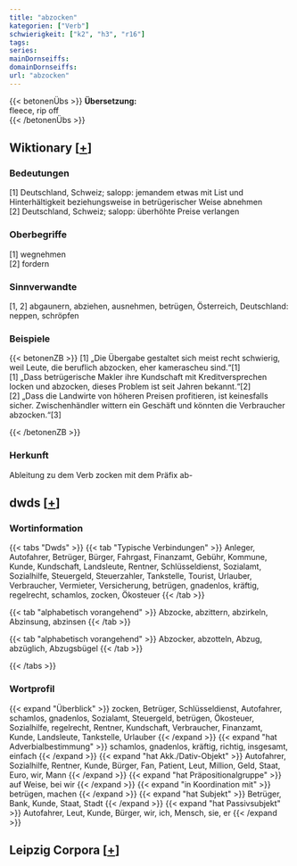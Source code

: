 ```yaml
---
title: "abzocken"
kategorien: ["Verb"]
schwierigkeit: ["k2", "h3", "r16"]
tags:
series:
mainDornseiffs:
domainDornseiffs:
url: "abzocken"
---
```


{{< betonenÜbs >}}
**Übersetzung:**  
fleece, rip off  
{{< /betonenÜbs >}}

## Wiktionary [[+](https://de.wiktionary.org/wiki/abzocken)]

### Bedeutungen
[1] Deutschland, Schweiz; salopp: jemandem etwas mit List und Hinterhältigkeit beziehungsweise in betrügerischer Weise abnehmen  
[2] Deutschland, Schweiz; salopp: überhöhte Preise verlangen  

### Oberbegriffe
[1] wegnehmen  
[2] fordern  

### Sinnverwandte
[1, 2] abgaunern, abziehen, ausnehmen, betrügen, Österreich, Deutschland: neppen, schröpfen  

### Beispiele
{{< betonenZB >}}
[1] „Die Übergabe gestaltet sich meist recht schwierig, weil Leute, die beruflich abzocken, eher kamerascheu sind.“[1]  
[1] „Dass betrügerische Makler ihre Kundschaft mit Kreditversprechen locken und abzocken, dieses Problem ist seit Jahren bekannt.“[2]  
[2] „Dass die Landwirte von höheren Preisen profitieren, ist keinesfalls sicher. Zwischenhändler wittern ein Geschäft und könnten die Verbraucher abzocken.“[3]  

{{< /betonenZB >}}
### Herkunft
Ableitung zu dem Verb zocken mit dem Präfix ab-  



## dwds [[+](https://www.dwds.de/wb/abzocken)]

### Wortinformation
{{< tabs "Dwds" >}}
{{< tab "Typische Verbindungen" >}}
Anleger, Autofahrer, Betrüger, Bürger, Fahrgast, Finanzamt, Gebühr, Kommune, Kunde, Kundschaft, Landsleute, Rentner, Schlüsseldienst, Sozialamt, Sozialhilfe, Steuergeld, Steuerzahler, Tankstelle, Tourist, Urlauber, Verbraucher, Vermieter, Versicherung, betrügen, gnadenlos, kräftig, regelrecht, schamlos, zocken, Ökosteuer
{{< /tab >}}

{{< tab "alphabetisch vorangehend" >}}
Abzocke, abzittern, abzirkeln, Abzinsung, abzinsen
{{< /tab >}}

{{< tab "alphabetisch vorangehend" >}}
Abzocker, abzotteln, Abzug, abzüglich, Abzugsbügel
{{< /tab >}}

{{< /tabs >}}

### Wortprofil
{{< expand "Überblick" >}} zocken, Betrüger, Schlüsseldienst, Autofahrer, schamlos, gnadenlos, Sozialamt, Steuergeld, betrügen, Ökosteuer, Sozialhilfe, regelrecht, Rentner, Kundschaft, Verbraucher, Finanzamt, Kunde, Landsleute, Tankstelle, Urlauber {{< /expand >}}
{{< expand "hat Adverbialbestimmung" >}} schamlos, gnadenlos, kräftig, richtig, insgesamt, einfach {{< /expand >}}
{{< expand "hat Akk./Dativ-Objekt" >}} Autofahrer, Sozialhilfe, Rentner, Kunde, Bürger, Fan, Patient, Leut, Million, Geld, Staat, Euro, wir, Mann {{< /expand >}}
{{< expand "hat Präpositionalgruppe" >}} auf Weise, bei wir {{< /expand >}}
{{< expand "in Koordination mit" >}} betrügen, machen {{< /expand >}}
{{< expand "hat Subjekt" >}} Betrüger, Bank, Kunde, Staat, Stadt {{< /expand >}}
{{< expand "hat Passivsubjekt" >}} Autofahrer, Leut, Kunde, Bürger, wir, ich, Mensch, sie, er {{< /expand >}}

## Leipzig Corpora [[+](https://corpora.uni-leipzig.de/en/res?word=abzocken&corpusId=deu_newscrawl-public_2018)]

